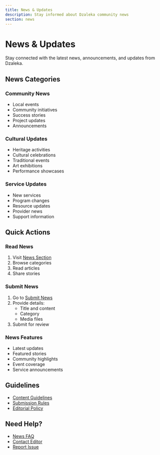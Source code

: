 ```yaml
---
title: News & Updates
description: Stay informed about Dzaleka community news
section: news
---
```


# News & Updates

Stay connected with the latest news, announcements, and updates from Dzaleka.

## News Categories

### Community News
- Local events
- Community initiatives
- Success stories
- Project updates
- Announcements

### Cultural Updates
- Heritage activities
- Cultural celebrations
- Traditional events
- Art exhibitions
- Performance showcases

### Service Updates
- New services
- Program changes
- Resource updates
- Provider news
- Support information

## Quick Actions

### Read News
1. Visit [News Section](/news)
2. Browse categories
3. Read articles
4. Share stories

### Submit News
1. Go to [Submit News](/news/submit)
2. Provide details:
   - Title and content
   - Category
   - Media files
3. Submit for review

### News Features
- Latest updates
- Featured stories
- Community highlights
- Event coverage
- Service announcements

## Guidelines

- [Content Guidelines](/news/guidelines)
- [Submission Rules](/news/rules)
- [Editorial Policy](/news/policy)

## Need Help?

- [News FAQ](/news/faq)
- [Contact Editor](/contact)
- [Report Issue](/support)
